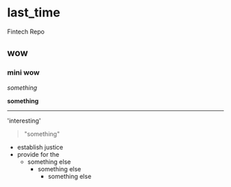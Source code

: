 # last_time
Fintech Repo

## wow 

### mini wow

*something*

**something**

--- 
'interesting'

>"something"

- establish justice
- provide for the
    -  something else
        - something else
            - something else

